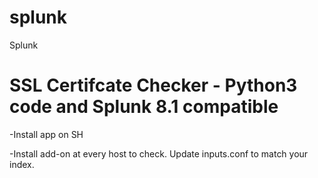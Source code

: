 # splunk
Splunk

# SSL Certifcate Checker - Python3 code and Splunk 8.1 compatible
-Install app on SH

-Install add-on at every host to check. Update inputs.conf to match your index.
